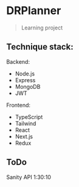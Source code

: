# DRPlanner
> Learning project

## Technique stack:
Backend:
- Node.js
- Express
- MongoDB
- JWT

Frontend:
- TypeScript
- Tailwind
- React
- Next.js
- Redux

## ToDo
Sanity API 1:30:10
